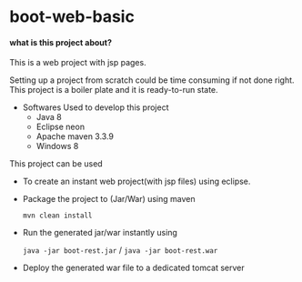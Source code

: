 # boot-web-basic

#### what is this project about?
This is a web project with jsp pages.

Setting up a project from scratch could be time consuming if not done right. This project is a boiler plate and it is ready-to-run state.

- Softwares Used to develop this project
	- Java 8
	- Eclipse neon
	- Apache maven 3.3.9
	- Windows 8
	
This project can be used 
- To create an instant web project(with jsp files) using eclipse.
- Package the project to (Jar/War) using maven 

	```mvn clean install```
- Run the generated jar/war instantly using

	```java -jar boot-rest.jar``` / ```java -jar boot-rest.war```
- Deploy the generated war file to a dedicated tomcat server
